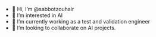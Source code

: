 - 👋 Hi, I’m @sabbotzouhair
- 👀 I’m interested in AI 
- 🌱 I’m currently working as a test and validation engineer
- 💞️ I’m looking to collaborate on AI projects.

<!---
sabbotzouhair/sabbotzouhair is a ✨ special ✨ repository because its `README.md` (this file) appears on your GitHub profile.
You can click the Preview link to take a look at your changes.
--->
